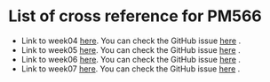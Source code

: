 
# List of cross reference for PM566

  - Link to week04 [here](week04.md). You can check the GitHub issue
    [here](https://github.com/USCbiostats/PM566/issue/22) .
  - Link to week05 [here](week05.md). You can check the GitHub issue
    [here](https://github.com/USCbiostats/PM566/issue/23) .
  - Link to week06 [here](week06.md). You can check the GitHub issue
    [here](https://github.com/USCbiostats/PM566/issue/25) .
  - Link to week07 [here](week07.md). You can check the GitHub issue
    [here](https://github.com/USCbiostats/PM566/issue/27) .
